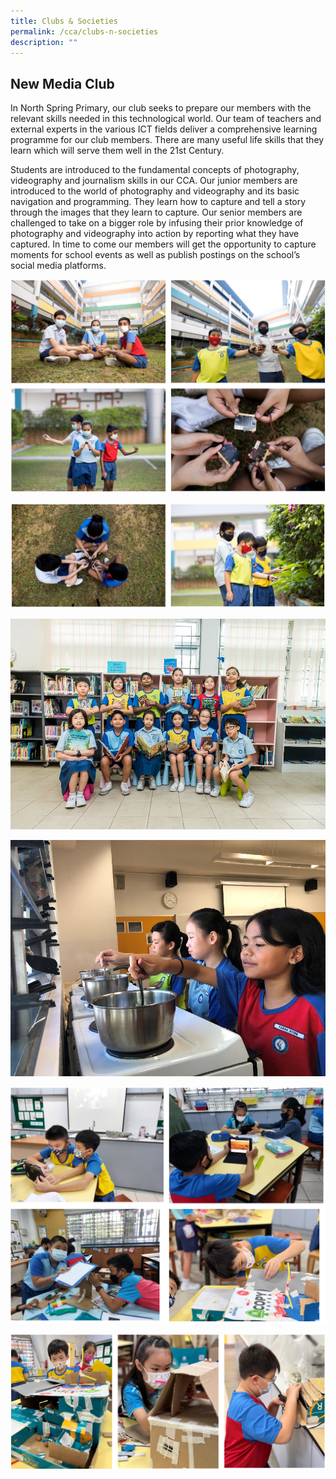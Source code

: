 ```yaml
---
title: Clubs & Societies
permalink: /cca/clubs-n-societies
description: ""
---
```

New Media Club
--------------

In North Spring Primary, our club seeks to prepare our members with the relevant skills needed in this technological world. Our team of teachers and external experts in the various ICT fields deliver a comprehensive learning programme for our club members. There are many useful life skills that they learn which will serve them well in the 21st Century.

Students are introduced to the fundamental concepts of photography, videography and journalism skills in our CCA. Our junior members are introduced to the world of photography and videography and its basic navigation and programming. They learn how to capture and tell a story through the images that they learn to capture. Our senior members are challenged to take on a bigger role by infusing their prior knowledge of photography and videography into action by reporting what they have captured. In time to come our members will get the opportunity to capture moments for school events as well as publish postings on the school’s social media platforms.

![New Media Club](/images/club1_1.png)

![New Media Club](/images/club1_2.png)

![Media Resource Library](/images/club2.jpg)

![Yummy Math Chef Club](/images/club3.jpg)

![Science Explorers Club](/images/club4.png)

![Science Explorers Club](/images/club4_2.png)